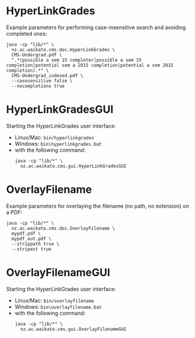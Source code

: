 HyperLinkGrades
===============

Example parameters for performing case-insensitive search and avoiding completed ones:

```
java -cp "lib/*" \
  nz.ac.waikato.cms.doc.HyperLinkGrades \ 
  CMS-Undergrad.pdf \
  ".*(possible a sem 15 completer|possible a sem 15 completion|potential sem a 2015 completion|potential a sem 2015 completion).*" \
  CMS-Undergrad_indexed.pdf \
  --casesensitive false \
  --nocompletions true
```

HyperLinkGradesGUI
==================

Starting the HyperLinkGrades user interface:

* Linux/Mac: `bin/hyperlinkgrades`
* Windows: `bin\hyperlinkgrades.bat`
* with the following command:
  ```
  java -cp "lib/*" \
    nz.ac.waikato.cms.gui.HyperLinkGradesGUI
  ```

OverlayFilename
===============

Example parameters for overlaying the filename (no path, no extension) on a PDF:

```
java -cp "lib/*" \
  nz.ac.waikato.cms.doc.OverlayFilename \ 
  mypdf.pdf \
  mypdf_out.pdf \
  --strippath true \
  --stripext true
```

OverlayFilenameGUI
==================

Starting the HyperLinkGrades user interface:

* Linux/Mac: `bin/overlayfilename`
* Windows: `bin\overlayfilename.bat`
* with the following command:
  ```
  java -cp "lib/*" \
    nz.ac.waikato.cms.gui.OverlayFilenameGUI
  ```
